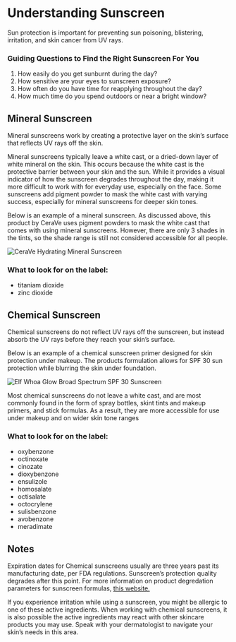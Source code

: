 # Understanding Sunscreen
Sun protection is important for preventing sun poisoning, blistering, irritation, and skin cancer from UV rays.

### Guiding Questions to Find the Right Sunscreen For You
1. How easily do you get sunburnt during the day?
2. How sensitive are your eyes to sunscreen exposure?
3. How often do you have time for reapplying throughout the day?
4. How much time do you spend outdoors or near a bright window?

## Mineral Sunscreen
Mineral sunscreens work by creating a protective layer on the skin’s surface that reflects UV rays off the skin.

Mineral sunscreens typically leave a white cast, or a dried-down layer of white mineral on the skin. This occurs because the white cast is the protective barrier between your skin and the sun. While it provides a visual indicator of how the sunscreen degrades throughout the day, making it more difficult to work with for everyday use, especially on the face. Some sunscreens add pigment powder to mask the white cast with varying success, especially for mineral sunscreens for deeper skin tones.

Below is an example of a mineral sunscreen. As discussed above, this product by CeraVe uses pigment powders to mask the white cast that comes with using mineral sunscreens. However, there are only 3 shades in the tints, so the shade range is still not considered accessible for all people. 

![CeraVe Hydrating Mineral Sunscreen](https://file%2B.vscode-resource.vscode-cdn.net/Users/madelynkenney/Desktop/ENG%20517/517-repos/517-kenney-sunscreen/Images/Screenshot%202025-09-01%20at%204.33.36%E2%80%AFPM.png?version%3D1756758939266)

### What to look for on the label:
* titaniam dioxide
* zinc dioxide
## Chemical Sunscreen
Chemical sunscreens do not reflect UV rays off the sunscreen, but instead absorb the UV rays before they reach your skin’s surface. 

Below is an example of a chemical sunscreen primer designed for skin protection under makeup. The products formulation allows for SPF 30 sun protection while blurring the skin under foundation. 

![Elf Whoa Glow Broad Spectrum SPF 30 Sunscreen](https://file%2B.vscode-resource.vscode-cdn.net/Users/madelynkenney/Desktop/ENG%20517/517-repos/517-kenney-sunscreen/Images/Screenshot%202025-09-01%20at%204.30.36%E2%80%AFPM.png?version%3D1756758672860)

Most chemical sunscreens do not leave a white cast, and are most commonly found in the form of spray bottles, skint tints and makeup primers, and stick formulas. As a result, they are more accessible for use under makeup and on wider skin tone ranges

### What to look for on the label:
* oxybenzone
* octinoxate
* cinozate
* dioxybenzone
* ensulizole
* homosalate
* octisalate
* octocrylene
* sulisbenzone
* avobenzone
* meradimate

## Notes
Expiration dates for Chemical sunscreens usually are three years past its manufacturing date, per FDA regulations. Sunscreen’s protection quality degrades after this point. For more information on product degredation parameters for sunscreen formulas, [this website.](https://www.fda.gov/drugs/cder-conversations/update-sunscreen-requirements-deemed-final-order-and-proposed-order)

If you experience irritation while using a sunscreen, you might be allergic to one of these active ingredients. When working with chemical sunscreens, it is also possible the active ingredients may react with other skincare products you may use. Speak with your dermatologist to navigate your skin’s needs in this area. 